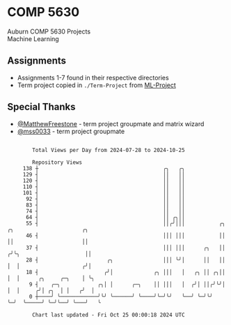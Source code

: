 # COMP 5630
Auburn COMP 5630 Projects  
Machine Learning

## Assignments
- Assignments 1-7 found in their respective directories
- Term project copied in `./Term-Project` from [ML-Project](https://github.com/wumphlett/ML-Project)

## Special Thanks
- [@MatthewFreestone](https://github.com/MatthewFreestone) - term project groupmate and matrix wizard
- [@mss0033](https://github.com/mss0033) - term project groupmate

```

        Total Views per Day from 2024-07-28 to 2024-10-25

        Repository Views
     138 ┼                                        ╭╮   ╭╮
     129 ┤                                        ││   ││
     120 ┤                                        ││   ││
     110 ┤                                        ││   ││
     101 ┤                                        ││   ││
      92 ┤                                        ││   ││
      83 ┤                                        ││   ││
      74 ┤                                        ││   ││
      64 ┤                                        ││ ╭╮││
      55 ┤                                        ││╭╯│││           ╭╮  ╭╮                      ╭╮
      46 ┤                                        │││ │││           ││  ││                      ││
      37 ┤                                        │││ │││      ╭╮   ││ ╭╯╰╮                     ││
      28 ┤                      ╭╮                │││ ╰╯│      ││   ││ │  │                    ╭╯│
      18 ┤                     ╭╯│             ╭╮ │││   │   ╭╮ ││ ╭╮││ │  │      ╭╮     ╭─╮    │ ╰╮
       9 ┤    ╭─╮            ╭╮│ │      ╭─╮    ││ │││   │  ╭╯│ ││╭╯╰╯│ │  │     ╭╯│ ╭╮  │ │   ╭╯  │
       0 ┼────╯ ╰────────────╯╰╯ ╰──────╯ ╰────╯╰─╯╰╯   ╰──╯ ╰─╯╰╯   ╰─╯  ╰─────╯ ╰─╯╰──╯ ╰───╯   ╰

        Chart last updated - Fri Oct 25 00:00:18 2024 UTC
        
```
